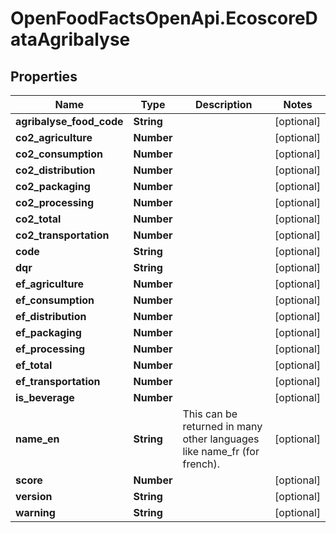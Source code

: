 # OpenFoodFactsOpenApi.EcoscoreDataAgribalyse

## Properties

Name | Type | Description | Notes
------------ | ------------- | ------------- | -------------
**agribalyse_food_code** | **String** |  | [optional] 
**co2_agriculture** | **Number** |  | [optional] 
**co2_consumption** | **Number** |  | [optional] 
**co2_distribution** | **Number** |  | [optional] 
**co2_packaging** | **Number** |  | [optional] 
**co2_processing** | **Number** |  | [optional] 
**co2_total** | **Number** |  | [optional] 
**co2_transportation** | **Number** |  | [optional] 
**code** | **String** |  | [optional] 
**dqr** | **String** |  | [optional] 
**ef_agriculture** | **Number** |  | [optional] 
**ef_consumption** | **Number** |  | [optional] 
**ef_distribution** | **Number** |  | [optional] 
**ef_packaging** | **Number** |  | [optional] 
**ef_processing** | **Number** |  | [optional] 
**ef_total** | **Number** |  | [optional] 
**ef_transportation** | **Number** |  | [optional] 
**is_beverage** | **Number** |  | [optional] 
**name_en** | **String** | This can be returned in many other languages like name_fr (for french).  | [optional] 
**score** | **Number** |  | [optional] 
**version** | **String** |  | [optional] 
**warning** | **String** |  | [optional] 


